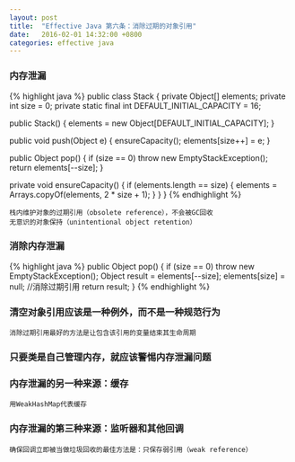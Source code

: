```yaml
---
layout: post
title:  "Effective Java 第六条：消除过期的对象引用"
date:   2016-02-01 14:32:00 +0800
categories: effective java
---
```

### 内存泄漏

{% highlight java %}
public class Stack {
  private Object[] elements;
  private int size = 0;
  private static final int DEFAULT_INITIAL_CAPACITY = 16;

  public Stack() {
    elements = new Object[DEFAULT_INITIAL_CAPACITY];
  }

  public void push(Object e) {
    ensureCapacity();
    elements[size++] = e;
  }

  public Object pop() {
    if (size == 0)
      throw new EmptyStackException();
    return elements[--size];
  }

  private void ensureCapacity() {
    if (elements.length == size) {
      elements = Arrays.copyOf(elements, 2 * size + 1);
    }
  }
}
{% endhighlight %}

`栈内维护对象的过期引用（obsolete reference），不会被GC回收`<br>
`无意识的对象保持（unintentional object retention）`

### 消除内存泄漏

{% highlight java %}
public Object pop() {
  if (size == 0)
    throw new EmptyStackException();
  Object result = elements[--size];
  elements[size] = null; //消除过期引用
  return result;
}
{% endhighlight %}

### 清空对象引用应该是一种例外，而不是一种规范行为
`消除过期引用最好的方法是让包含该引用的变量结束其生命周期`

### 只要类是自己管理内存，就应该警惕内存泄漏问题

### 内存泄漏的另一种来源：缓存
`用WeakHashMap代表缓存`

### 内存泄漏的第三种来源：监听器和其他回调
`确保回调立即被当做垃圾回收的最佳方法是：只保存弱引用（weak reference）`
